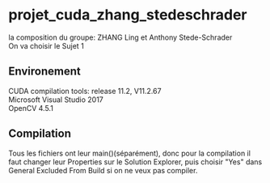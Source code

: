 # projet_cuda_zhang_stedeschrader

la composition du groupe: ZHANG Ling et Anthony Stede-Schrader\
On va choisir le Sujet 1

## Environement

CUDA compilation tools: release 11.2, V11.2.67\
Microsoft Visual Studio 2017\
OpenCV 4.5.1

## Compilation
Tous les fichiers ont leur main()(séparément), donc pour la compilation il faut changer leur Properties sur le Solution Explorer, puis choisir "Yes" dans General Excluded From Build si on ne veux pas compiler.

